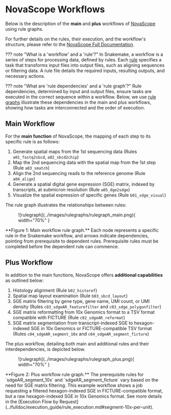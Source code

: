 # NovaScope Workflows

Below is the description of the **main** and **plus** workflows of [NovaScope](../index.md) using rule graphs.

For further details on the rules, their execution, and the workflow's structure, please refer to the [NovaScope Full Documentation](../fulldoc/intro.md).

??? note "What is a 'workflow' and a 'rule'?"
    In Snakemake, a workflow is a series of steps for processing data, defined by rules. Each [rule](../fulldoc/execution_guide/core_concepts.md#rule) specifies a task that transforms input files into output files, such as aligning sequences or filtering data. A rule file details the required inputs, resulting outputs, and necessary actions.

??? note "What are 'rule dependencies' and a 'rule graph'?"
    Rule dependencies, determined by input and output files, ensure tasks are executed in the correct sequence within a workflow. Below, we use [rule graphs](../fulldoc/execution_guide/core_concepts.md#rulegraph) illustrate these dependencies in the main and plus workflows, showing how tasks are interconnected and the order of execution.

## Main Workflow

For the **main function** of NovaScope, the mapping of each step to its specific rule is as follows:

1. Generate spatial maps from the 1st sequencing data (Rules `a01_fastq2sbcd`, `a02_sbcd2chip`)
2. Map the 2nd sequencing data with the spatial map from the 1st step (Rule `a03_smatch`)
3. Align the 2nd sequencing reads to the reference genome (Rule `a04_align`)
4. Generate a spatial digital gene expression (SGE) matrix, indexed by transcripts, at submicron resolution (Rule `a05_dge2sdge`)
5. Visualize the spatial expression of specific genes (Rule `b01_sdge_visual`)

The rule graph illustrates the relationships between rules:

<figure markdown="span">
![rulegraph](../images/rulegraphs/rulegraph_main.png){ width="70%" }
</figure>
**Figure 1: Main workflow rule graph.** Each node represents a specific rule in the Snakemake workflow, and arrows indicate dependencies, pointing from prerequisite to dependent rules. Prerequisite rules must be completed before the dependent rule can commence.

## Plus Workflow

In addition to the main functions, NovaScope offers **additional capabilities** as outlined below:

1. Histology alignment (Rule `b02_historef`)
2. Spatial map layout examination (Rule `b03_sbcd_layout`)
3. SGE matrix filtering by gene type, gene name, UMI count, or UMI density (Rules `c03_sdgeAR_featurefilter` and `c03_sdge_polygonfilter`)
4. SGE matrix reformatting from 10x Genomics format to a TSV format compatible with FICTURE (Rule `c02_sdgeAR_reformat`)
5. SGE matrix segmentation from transcript-indexed SGE to hexagon-indexed SGE in 10x Genomics or FICTURE-compatible TSV format (Rules `c04_sdgeAR_segment_10x` and `c04_sdgeAR_segment_ficture`)

The plus workflow, detailing both main and additional rules and their interdependencies, is depicted below.

<figure markdown="span">
![rulegraph](../images/rulegraphs/rulegraph_plus.png){ width="70%" }
</figure>
**Figure 2: Plus workflow rule graph.** The prerequisite rules for `sdgeAR_segment_10x` and `sdgeAR_segment_ficture` vary based on the need for SGE matrix filtering. This example workflow shows a job requesting a filtered hexagon-indexed SGE in FICTURE-compatible format, but a raw hexagon-indexed SGE in 10x Genomics format. See more details in the [Execution Flow by Request](../fulldoc/execution_guide/rule_execution.md#segment-10x-per-unit).
